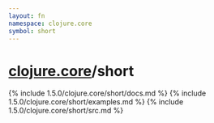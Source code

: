 ```yaml
---
layout: fn
namespace: clojure.core
symbol: short
---
```


# [clojure.core](../)/short

{% include 1.5.0/clojure.core/short/docs.md %}
{% include 1.5.0/clojure.core/short/examples.md %}
{% include 1.5.0/clojure.core/short/src.md %}

